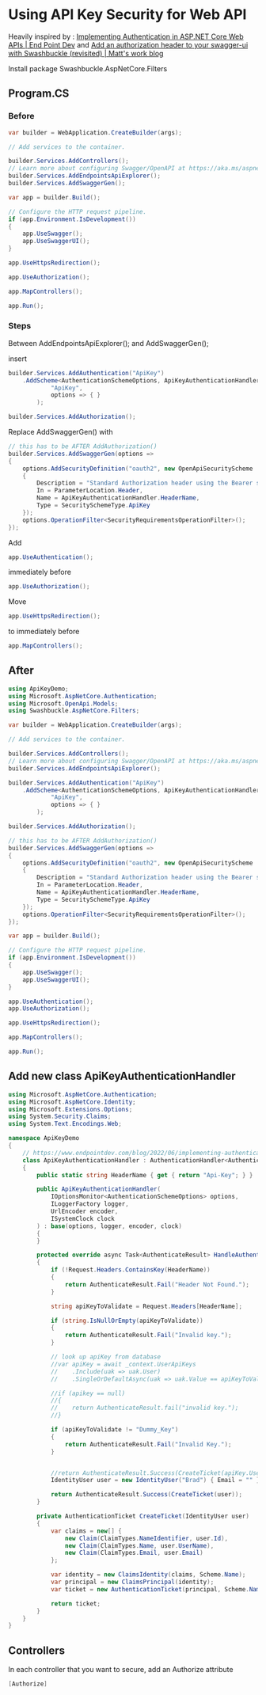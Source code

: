 # Using API Key Security for Web API

Heavily inspired by : 
[Implementing Authentication in ASP.NET Core Web APIs | End Point Dev](https://www.endpointdev.com/blog/2022/06/implementing-authentication-in-asp.net-core-web-apis/ "Implementing Authentication in ASP.NET Core Web APIs | End Point Dev")
and
[Add an authorization header to your swagger-ui with Swashbuckle (revisited) | Matt&#039;s work blog](https://mattfrear.com/2018/07/21/add-an-authorization-header-to-your-swagger-ui-with-swashbuckle-revisited/ "Add an authorization header to your swagger-ui with Swashbuckle (revisited) | Matt&#039;s work blog")


Install package
Swashbuckle.AspNetCore.Filters

## Program.CS

### Before
```csharp
var builder = WebApplication.CreateBuilder(args);

// Add services to the container.

builder.Services.AddControllers();
// Learn more about configuring Swagger/OpenAPI at https://aka.ms/aspnetcore/swashbuckle
builder.Services.AddEndpointsApiExplorer();
builder.Services.AddSwaggerGen();

var app = builder.Build();

// Configure the HTTP request pipeline.
if (app.Environment.IsDevelopment())
{
    app.UseSwagger();
    app.UseSwaggerUI();
}

app.UseHttpsRedirection();

app.UseAuthorization();

app.MapControllers();

app.Run();
```

### Steps
Between AddEndpointsApiExplorer(); and AddSwaggerGen();

insert
```csharp
builder.Services.AddAuthentication("ApiKey")
    .AddScheme<AuthenticationSchemeOptions, ApiKeyAuthenticationHandler>(
            "ApiKey",
            options => { }
        );

builder.Services.AddAuthorization();
```

Replace AddSwaggerGen() with
```csharp
// this has to be AFTER AddAuthorization()
builder.Services.AddSwaggerGen(options =>
{
    options.AddSecurityDefinition("oauth2", new OpenApiSecurityScheme
    {
        Description = "Standard Authorization header using the Bearer scheme. Example: \"bearer {token}\"",
        In = ParameterLocation.Header,
        Name = ApiKeyAuthenticationHandler.HeaderName,
        Type = SecuritySchemeType.ApiKey
    });
    options.OperationFilter<SecurityRequirementsOperationFilter>();
});
```
Add
```csharp
app.UseAuthentication();
```
immediately before 
```csharp
app.UseAuthorization();
```

Move
```csharp
app.UseHttpsRedirection();
```
to immediately before
```csharp
app.MapControllers();
```

## After
```csharp
using ApiKeyDemo;
using Microsoft.AspNetCore.Authentication;
using Microsoft.OpenApi.Models;
using Swashbuckle.AspNetCore.Filters;

var builder = WebApplication.CreateBuilder(args);

// Add services to the container.

builder.Services.AddControllers();
// Learn more about configuring Swagger/OpenAPI at https://aka.ms/aspnetcore/swashbuckle
builder.Services.AddEndpointsApiExplorer();

builder.Services.AddAuthentication("ApiKey")
    .AddScheme<AuthenticationSchemeOptions, ApiKeyAuthenticationHandler>(
            "ApiKey",
            options => { }
        );

builder.Services.AddAuthorization();

// this has to be AFTER AddAuthorization()
builder.Services.AddSwaggerGen(options =>
{
    options.AddSecurityDefinition("oauth2", new OpenApiSecurityScheme
    {
        Description = "Standard Authorization header using the Bearer scheme. Example: \"bearer {token}\"",
        In = ParameterLocation.Header,
        Name = ApiKeyAuthenticationHandler.HeaderName,
        Type = SecuritySchemeType.ApiKey
    });
    options.OperationFilter<SecurityRequirementsOperationFilter>();
});

var app = builder.Build();

// Configure the HTTP request pipeline.
if (app.Environment.IsDevelopment())
{
    app.UseSwagger();
    app.UseSwaggerUI();
}

app.UseAuthentication();
app.UseAuthorization();

app.UseHttpsRedirection();

app.MapControllers();

app.Run();
```

## Add new class ApiKeyAuthenticationHandler
```csharp
using Microsoft.AspNetCore.Authentication;
using Microsoft.AspNetCore.Identity;
using Microsoft.Extensions.Options;
using System.Security.Claims;
using System.Text.Encodings.Web;

namespace ApiKeyDemo
{
    // https://www.endpointdev.com/blog/2022/06/implementing-authentication-in-asp.net-core-web-apis/
    class ApiKeyAuthenticationHandler : AuthenticationHandler<AuthenticationSchemeOptions>
    {
        public static string HeaderName { get { return "Api-Key"; } }

        public ApiKeyAuthenticationHandler(
            IOptionsMonitor<AuthenticationSchemeOptions> options,
            ILoggerFactory logger,
            UrlEncoder encoder,
            ISystemClock clock
        ) : base(options, logger, encoder, clock)
        {
        }

        protected override async Task<AuthenticateResult> HandleAuthenticateAsync()
        {
            if (!Request.Headers.ContainsKey(HeaderName))
            {
                return AuthenticateResult.Fail("Header Not Found.");
            }

            string apiKeyToValidate = Request.Headers[HeaderName];

            if (string.IsNullOrEmpty(apiKeyToValidate))
            {
                return AuthenticateResult.Fail("Invalid key.");
            }

            // look up apiKey from database
            //var apiKey = await _context.UserApiKeys
            //    .Include(uak => uak.User)
            //    .SingleOrDefaultAsync(uak => uak.Value == apiKeyToValidate);

            //if (apikey == null)
            //{
            //    return AuthenticateResult.fail("invalid key.");
            //}

            if (apiKeyToValidate != "Dummy_Key")
            {
                return AuthenticateResult.Fail("Invalid Key.");
            }


            //return AuthenticateResult.Success(CreateTicket(apiKey.User));
            IdentityUser user = new IdentityUser("Brad") { Email = "" };

            return AuthenticateResult.Success(CreateTicket(user));
        }

        private AuthenticationTicket CreateTicket(IdentityUser user)
        {
            var claims = new[] {
                new Claim(ClaimTypes.NameIdentifier, user.Id),
                new Claim(ClaimTypes.Name, user.UserName),
                new Claim(ClaimTypes.Email, user.Email)
            };

            var identity = new ClaimsIdentity(claims, Scheme.Name);
            var principal = new ClaimsPrincipal(identity);
            var ticket = new AuthenticationTicket(principal, Scheme.Name);

            return ticket;
        }
    }
}
```
## Controllers
In each controller that you want to secure, add an Authorize attribute
```csharp
[Authorize]
```

